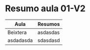 # Resumo aula 01-V2

| Aula | Resumos|
| -----|--------|
| Beixtera | asdasdas |
| asdadasda | sdasdasd|
